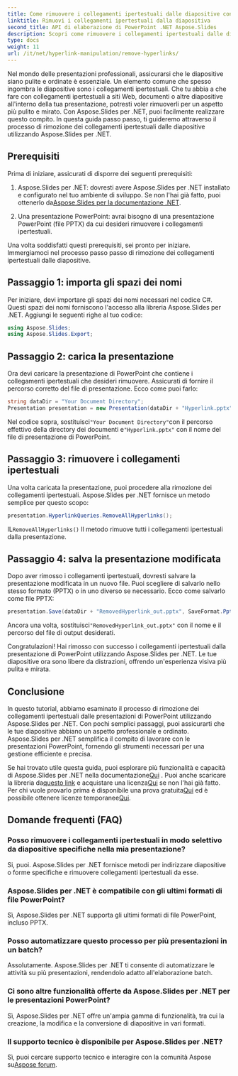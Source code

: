 ```yaml
---
title: Come rimuovere i collegamenti ipertestuali dalle diapositive con Aspose.Slides .NET
linktitle: Rimuovi i collegamenti ipertestuali dalla diapositiva
second_title: API di elaborazione di PowerPoint .NET Aspose.Slides
description: Scopri come rimuovere i collegamenti ipertestuali dalle diapositive di PowerPoint utilizzando Aspose.Slides per .NET. Crea presentazioni pulite e professionali.
type: docs
weight: 11
url: /it/net/hyperlink-manipulation/remove-hyperlinks/
---
```


Nel mondo delle presentazioni professionali, assicurarsi che le diapositive siano pulite e ordinate è essenziale. Un elemento comune che spesso ingombra le diapositive sono i collegamenti ipertestuali. Che tu abbia a che fare con collegamenti ipertestuali a siti Web, documenti o altre diapositive all'interno della tua presentazione, potresti voler rimuoverli per un aspetto più pulito e mirato. Con Aspose.Slides per .NET, puoi facilmente realizzare questo compito. In questa guida passo passo, ti guideremo attraverso il processo di rimozione dei collegamenti ipertestuali dalle diapositive utilizzando Aspose.Slides per .NET.

## Prerequisiti

Prima di iniziare, assicurati di disporre dei seguenti prerequisiti:

1.  Aspose.Slides per .NET: dovresti avere Aspose.Slides per .NET installato e configurato nel tuo ambiente di sviluppo. Se non l'hai già fatto, puoi ottenerlo da[Aspose.Slides per la documentazione .NET](https://reference.aspose.com/slides/net/).

2. Una presentazione PowerPoint: avrai bisogno di una presentazione PowerPoint (file PPTX) da cui desideri rimuovere i collegamenti ipertestuali.

Una volta soddisfatti questi prerequisiti, sei pronto per iniziare. Immergiamoci nel processo passo passo di rimozione dei collegamenti ipertestuali dalle diapositive.

## Passaggio 1: importa gli spazi dei nomi

Per iniziare, devi importare gli spazi dei nomi necessari nel codice C#. Questi spazi dei nomi forniscono l'accesso alla libreria Aspose.Slides per .NET. Aggiungi le seguenti righe al tuo codice:

```csharp
using Aspose.Slides;
using Aspose.Slides.Export;
```

## Passaggio 2: carica la presentazione

Ora devi caricare la presentazione di PowerPoint che contiene i collegamenti ipertestuali che desideri rimuovere. Assicurati di fornire il percorso corretto del file di presentazione. Ecco come puoi farlo:

```csharp
string dataDir = "Your Document Directory";
Presentation presentation = new Presentation(dataDir + "Hyperlink.pptx");
```

 Nel codice sopra, sostituisci`"Your Document Directory"`con il percorso effettivo della directory dei documenti e`"Hyperlink.pptx"` con il nome del file di presentazione di PowerPoint.

## Passaggio 3: rimuovere i collegamenti ipertestuali

Una volta caricata la presentazione, puoi procedere alla rimozione dei collegamenti ipertestuali. Aspose.Slides per .NET fornisce un metodo semplice per questo scopo:

```csharp
presentation.HyperlinkQueries.RemoveAllHyperlinks();
```

 IL`RemoveAllHyperlinks()` Il metodo rimuove tutti i collegamenti ipertestuali dalla presentazione.

## Passaggio 4: salva la presentazione modificata

Dopo aver rimosso i collegamenti ipertestuali, dovresti salvare la presentazione modificata in un nuovo file. Puoi scegliere di salvarlo nello stesso formato (PPTX) o in uno diverso se necessario. Ecco come salvarlo come file PPTX:

```csharp
presentation.Save(dataDir + "RemovedHyperlink_out.pptx", SaveFormat.Pptx);
```

 Ancora una volta, sostituisci`"RemovedHyperlink_out.pptx"` con il nome e il percorso del file di output desiderati.

Congratulazioni! Hai rimosso con successo i collegamenti ipertestuali dalla presentazione di PowerPoint utilizzando Aspose.Slides per .NET. Le tue diapositive ora sono libere da distrazioni, offrendo un'esperienza visiva più pulita e mirata.

## Conclusione

In questo tutorial, abbiamo esaminato il processo di rimozione dei collegamenti ipertestuali dalle presentazioni di PowerPoint utilizzando Aspose.Slides per .NET. Con pochi semplici passaggi, puoi assicurarti che le tue diapositive abbiano un aspetto professionale e ordinato. Aspose.Slides per .NET semplifica il compito di lavorare con le presentazioni PowerPoint, fornendo gli strumenti necessari per una gestione efficiente e precisa.

Se hai trovato utile questa guida, puoi esplorare più funzionalità e capacità di Aspose.Slides per .NET nella documentazione[Qui](https://reference.aspose.com/slides/net/) . Puoi anche scaricare la libreria da[questo link](https://releases.aspose.com/slides/net/) e acquistare una licenza[Qui](https://purchase.aspose.com/buy) se non l'hai già fatto. Per chi vuole provarlo prima è disponibile una prova gratuita[Qui](https://releases.aspose.com/) ed è possibile ottenere licenze temporanee[Qui](https://purchase.aspose.com/temporary-license/).

## Domande frequenti (FAQ)

### Posso rimuovere i collegamenti ipertestuali in modo selettivo da diapositive specifiche nella mia presentazione?
Si, puoi. Aspose.Slides per .NET fornisce metodi per indirizzare diapositive o forme specifiche e rimuovere collegamenti ipertestuali da esse.

### Aspose.Slides per .NET è compatibile con gli ultimi formati di file PowerPoint?
Sì, Aspose.Slides per .NET supporta gli ultimi formati di file PowerPoint, incluso PPTX.

### Posso automatizzare questo processo per più presentazioni in un batch?
Assolutamente. Aspose.Slides per .NET ti consente di automatizzare le attività su più presentazioni, rendendolo adatto all'elaborazione batch.

### Ci sono altre funzionalità offerte da Aspose.Slides per .NET per le presentazioni PowerPoint?
Sì, Aspose.Slides per .NET offre un'ampia gamma di funzionalità, tra cui la creazione, la modifica e la conversione di diapositive in vari formati.

### Il supporto tecnico è disponibile per Aspose.Slides per .NET?
 Sì, puoi cercare supporto tecnico e interagire con la comunità Aspose su[Aspose forum](https://forum.aspose.com/).